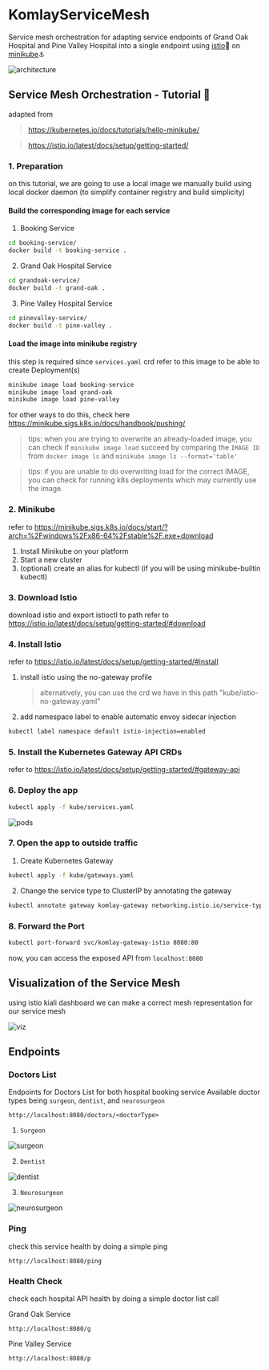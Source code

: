 # KomlayServiceMesh
Service mesh orchestration for adapting service endpoints of Grand Oak Hospital and Pine Valley Hospital into a single endpoint using [istio](https://istio.io)🚢 on [minikube](https://minikube.sigs.k8s.io/)⚓

![architecture](readme/service%20mesh%20architecture.jpg)

## Service Mesh Orchestration - Tutorial 🚀
adapted from
> https://kubernetes.io/docs/tutorials/hello-minikube/

> https://istio.io/latest/docs/setup/getting-started/

### 1. Preparation
on this tutorial, we are going to use a local image we manually build using local docker daemon (to simplify container registry and build simplicity)

#### Build the corresponding image for each service
1. Booking Service
```sh
cd booking-service/
docker build -t booking-service .
```
2. Grand Oak Hospital Service
```sh
cd grandoak-service/
docker build -t grand-oak .
```
3. Pine Valley Hospital Service
```sh
cd pinevalley-service/
docker build -t pine-valley .
```

#### Load the image into minikube registry
this step is required since `services.yaml` crd refer to this image to be able to create Deployment(s)
```sh
minikube image load booking-service
minikube image load grand-oak
minikube image load pine-valley
```

for other ways to do this, check here https://minikube.sigs.k8s.io/docs/handbook/pushing/

>tips: when you are trying to overwrite an already-loaded image, you can check if `minikube image load` succeed by comparing the `IMAGE ID` from `docker image ls` and `minikube image ls --format='table'`

> tips: if you are unable to do overwriting load for the correct IMAGE, you can check for running k8s deployments which may currently use the image. 

### 2. Minikube
refer to https://minikube.sigs.k8s.io/docs/start/?arch=%2Fwindows%2Fx86-64%2Fstable%2F.exe+download
1. Install Minikube on your platform
2. Start a new cluster
3. (optional) create an alias for kubectl (if you will be using minikube-builtin kubectl)

### 3. Download Istio
download istio and export istioctl to path
refer to https://istio.io/latest/docs/setup/getting-started/#download

### 4. Install Istio
refer to https://istio.io/latest/docs/setup/getting-started/#install
1. install istio using the no-gateway profile
    
    > alternatively, you can use the crd we have in this path "kube/istio-no-gateway.yaml"

2. add namespace label to enable automatic envoy sidecar injection
```sh
kubectl label namespace default istio-injection=enabled
```

### 5. Install the Kubernetes Gateway API CRDs
refer to https://istio.io/latest/docs/setup/getting-started/#gateway-api

### 6. Deploy the app
```sh
kubectl apply -f kube/services.yaml    
```

![pods](readme/running-pods.jpg)

### 7. Open the app to outside traffic
1. Create Kubernetes Gateway
```sh
kubectl apply -f kube/gateways.yaml    
```

2. Change the service type to ClusterIP by annotating the gateway
```sh
kubectl annotate gateway komlay-gateway networking.istio.io/service-type=ClusterIP --namespace=default
 ```

### 8. Forward the Port
```sh
kubectl port-forward svc/komlay-gateway-istio 8080:80   
```
now, you can access the exposed API from `localhost:8080`

## Visualization of the Service Mesh 
using istio kiali dashboard we can make a correct mesh representation for our service mesh

![viz](readme/kiali-service-mesh-viz.jpg)


## Endpoints
### Doctors List
Endpoints for Doctors List for both hospital booking service
Available doctor types being `surgeon`, `dentist`, and `neurosurgeon`
```url
http://localhost:8080/doctors/<doctorType>
```

1. `Surgeon`

![surgeon](readme/surgeon.jpg)

2. `Dentist`

![dentist](readme/dentist.jpg)

3. `Neurosurgeon`

![neurosurgeon](readme/neurosurgeon.jpg)

### Ping
check this service health by doing a simple ping
```url
http://localhost:8080/ping
```

### Health Check
check each hospital API health by doing a simple doctor list call

Grand Oak Service
```url
http://localhost:8080/g
```

Pine Valley Service
```url
http://localhost:8080/p
```